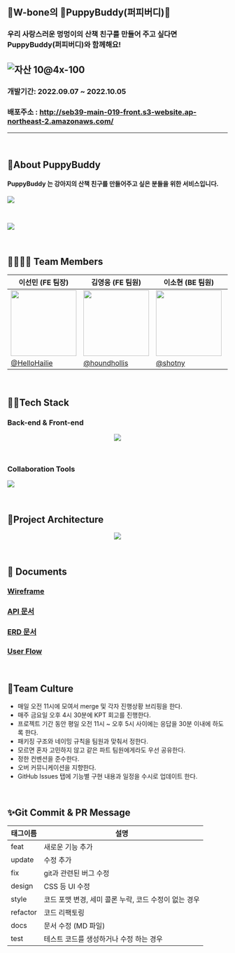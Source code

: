 ## 💫W-bone의 🐶PuppyBuddy(퍼피버디)🐶

### 우리 사랑스러운 멍멍이의 산책 친구를 만들어 주고 싶다면 PuppyBuddy(퍼피버디)와 함께해요!
![자산 10@4x-100](https://user-images.githubusercontent.com/103437860/194542875-9261ac6b-ba6d-4aa5-b764-e1b90038617d.jpg)
---


### 개발기간: 2022.09.07 ~ 2022.10.05

### 배포주소 : http://seb39-main-019-front.s3-website.ap-northeast-2.amazonaws.com/

---

<br>

## 🐶About PuppyBuddy

 #### PuppyBuddy 는 강아지의 산책 친구를 만들어주고 싶은 분들을 위한 서비스입니다.
<p>
  <img src="https://user-images.githubusercontent.com/61264510/194813517-58d3d645-c5cf-4420-95ef-422a285a5def.png">
</p>

<br>

<p>
<img src="https://user-images.githubusercontent.com/61264510/194817246-1d258f89-d211-463c-b454-a1fc5c9d80a4.gif">
</p>


<br>

## 👨‍👩‍👧‍👦 Team Members 
|이선민 (FE 팀장)   |김영웅 (FE 팀원)                  |이소현 (BE 팀원)               |채화담 (BE 팀원)               |
|----------------|-------------------------------|-----------------------------|-----------------------------|
|<img src='https://user-images.githubusercontent.com/103996469/189809521-92e91dab-b8de-45f6-a417-34e1b0bad969.jpeg' width='150'>|<img src='https://user-images.githubusercontent.com/103996469/192595845-36d99b8c-ec46-41ff-98f7-aef452181093.png' width='150'/>|<img src='https://user-images.githubusercontent.com/103996469/189811184-98777d18-1927-4373-b92e-399e38d82081.jpeg' width='150'/>|<img src='https://user-images.githubusercontent.com/103996469/189815473-71a3e481-4c9a-4001-9679-82affc220044.png' width='150'/>|                  
|[@HelloHailie](https://github.com/HelloHailie)        |[@houndhollis](https://github.com/houndhollis)           |[@shotny](https://github.com/shotny)           |[@Damm06](https://github.com/Damm06)       |


<br>

## 👩‍💻Tech Stack

### **Back-end & Front-end** 

<p align="center">
  <img src="https://user-images.githubusercontent.com/61264510/195244688-7efa2b0a-e0a8-41ce-a850-e7ae87b0bb05.svg">
</p>

 <br>

### Collaboration Tools

<p>
  <img src="https://user-images.githubusercontent.com/61264510/194802015-8823f450-9df6-48dd-9474-dec2c331cfe5.svg">
</p>

<br>


## 🏡Project Architecture


<p align="center">
  <img src="https://user-images.githubusercontent.com/104314701/194876039-6a1775b6-6380-4f36-9255-657c77d9750e.svg">
</p>

 <br>

## :memo: Documents

### [Wireframe](https://github.com/codestates-seb/seb39_main_019/wiki/Wireframe)
### [API 문서](https://github.com/codestates-seb/seb39_main_019/wiki/API-%EB%AC%B8%EC%84%9C)
### [ERD 문서](https://github.com/codestates-seb/seb39_main_019/wiki/ERD)
### [User Flow](https://github.com/codestates-seb/seb39_main_019/wiki/User-Flow)

<br>

## 🍵Team Culture

- 매일 오전 11시에 모여서 merge 및 각자 진행상황 브리핑을 한다.
- 매주 금요일 오후 4시 30분에 KPT 회고를 진행한다.
- 프로젝트 기간 동안 평일 오전 11시 ~ 오후 5시 사이에는 응답을 30분 이내에 하도록 한다.
- 패키징 구조와 네이밍 규칙을 팀원과 맞춰서 정한다.
- 모르면 혼자 고민하지 않고 같은 파트 팀원에게라도 우선 공유한다.
- 정한 컨벤션을 준수한다.
- 오버 커뮤니케이션을 지향한다.
- GitHub Issues 탭에 기능별 구현 내용과 일정을 수시로 업데이트 한다.

<br>

## ✨Git Commit & PR Message

| 태그이름 | 설명                                                  |
| -------- | ----------------------------------------------------- |
| feat     | 새로운 기능 추가                                      |
| update     | 수정 추가                                      |
| fix      | git과 관련된 버그 수정                                             |
| design   | CSS 등 UI 수정                                 |
| style    | 코드 포맷 변경, 세미 콜론 누락, 코드 수정이 없는 경우 |
| refactor | 코드 리팩토링                                         |
| docs     | 문서 수정 (MD 파일)                                   |
| test     | 테스트 코드를 생성하거나 수정 하는 경우               |



